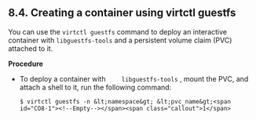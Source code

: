 ## 8.4. Creating a container using virtctl guestfs




You can use the `virtctl guestfs` command to deploy an interactive container with `libguestfs-tools` and a persistent volume claim (PVC) attached to it.

 **Procedure** 

- To deploy a container with `    libguestfs-tools` , mount the PVC, and attach a shell to it, run the following command:
    
    
    ```
    $ virtctl guestfs -n &lt;namespace&gt; &lt;pvc_name&gt;<span id="CO8-1"><!--Empty--></span><span class="callout">1</span>
    ```
    
    


